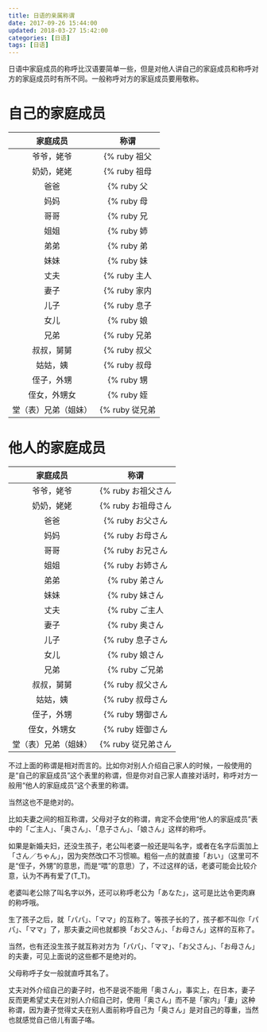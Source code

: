 ```yaml
---
title: 日语的亲属称谓
date: 2017-09-26 15:44:00
updated: 2018-03-27 15:42:00
categories: [日语]
tags: [日语]
---
```

日语中家庭成员的称呼比汉语要简单一些，但是对他人讲自己的家庭成员和称呼对方的家庭成员时有所不同。一般称呼对方的家庭成员要用敬称。

<!--more-->

# 自己的家庭成员

|      家庭成员       |                            称谓                          |
|:-------------------:|:--------------------------------------------------------:|
| 爷爷，姥爷          | {% ruby 祖父|そふ|ja %}                                  |
| 奶奶，姥姥          | {% ruby 祖母|そぼ|ja %}                                  |
| 爸爸                | {% ruby 父|ちち|ja %}                                    |
| 妈妈                | {% ruby 母|はは|ja %}                                    |
| 哥哥                | {% ruby 兄|あに|ja %}                                    |
| 姐姐                | {% ruby 姉|あね|ja %}                                    |
| 弟弟                | {% ruby 弟|おとうと|ja %}                                |
| 妹妹                | {% ruby 妹|いもうと|ja %}                                |
| 丈夫                | {% ruby 主人|しゅじん|ja %}／{% ruby 夫|おっと|ja %}     |
| 妻子                | {% ruby 家内|かない|ja %}／{% ruby 妻|つま|ja %}         |
| 儿子                | {% ruby 息子|むすこ|ja %}                                |
| 女儿                | {% ruby 娘|むすめ|ja %}                                  |
| 兄弟                | {% ruby 兄弟|きょうだい|ja %}                            |
| 叔叔，舅舅          | {% ruby 叔父|おじ|ja %}／{% ruby 伯父|おじ|ja %}         |
| 姑姑，姨            | {% ruby 叔母|おば|ja %}／{% ruby 伯母|おば|ja %}         |
| 侄子，外甥          | {% ruby 甥|おい|ja %}                                    |
| 侄女，外甥女        | {% ruby 姪|めい|ja %}                                    |
| 堂（表）兄弟（姐妹）| {% ruby 従兄弟|いとこ|ja %}／{% ruby 従姉妹|いとこ|ja %} |

# 他人的家庭成员

|      家庭成员       |                                    称谓                                  |
|:-------------------:|:------------------------------------------------------------------------:|
| 爷爷，姥爷          | {% ruby お祖父さん|おじいさん|ja %}                                      |
| 奶奶，姥姥          | {% ruby お祖母さん|おばあさん|ja %}                                      |
| 爸爸                | {% ruby お父さん|おとうさん|ja %}                                        |
| 妈妈                | {% ruby お母さん|おかあさん|ja %}                                        |
| 哥哥                | {% ruby お兄さん|おにいさん|ja %}                                        |
| 姐姐                | {% ruby お姉さん|おねえさん|ja %}                                        |
| 弟弟                | {% ruby 弟さん|おとうとさん|ja %}                                        |
| 妹妹                | {% ruby 妹さん|いもうとさん|ja %}                                        |
| 丈夫                | {% ruby ご主人|ごしゅじん|ja %}                                          |
| 妻子                | {% ruby 奥さん|おくさん|ja %}                                            |
| 儿子                | {% ruby 息子さん|むすこさん|ja %}                                        |
| 女儿                | {% ruby 娘さん|むすめさん|ja %}                                          |
| 兄弟                | {% ruby ご兄弟|ごきょうだい|ja %}                                        |
| 叔叔，舅舅          | {% ruby 叔父さん|おじさん|ja %}／{% ruby 伯父さん|おじさん|ja %}         |
| 姑姑，姨            | {% ruby 叔母さん|おばさん|ja %}／{% ruby 伯母さん|おばさん|ja %}         |
| 侄子，外甥          | {% ruby 甥御さん|おいごさん|ja %}                                        |
| 侄女，外甥女        | {% ruby 姪御さん|めいごさん|ja %}                                        |
| 堂（表）兄弟（姐妹）| {% ruby 従兄弟さん|いとこさん|ja %}／{% ruby 従姉妹さん|いとこさん|ja %} |

不过上面的称谓是相对而言的。比如你对别人介绍自己家人的时候，一般使用的是“自己的家庭成员”这个表里的称谓，但是你对自己家人直接对话时，称呼对方一般用“他人的家庭成员”这个表里的称谓。

当然这也不是绝对的。

比如夫妻之间的相互称谓，父母对子女的称谓，肯定不会使用“他人的家庭成员”表中的<span lang="ja">「ご主人」、「奥さん」、「息子さん」、「娘さん」</span>这样的称呼。

如果是新婚夫妇，还没生孩子，老公叫老婆一般还是叫名字，或者在名字后面加上<span lang="ja">「さん／ちゃん」</span>，因为突然改口不习惯嘛。粗俗一点的就直接<span lang="ja">「おい」</span>（这里可不是“侄子，外甥”的意思，而是“喂”的意思）了，不过这样的话，老婆可能会比较介意，认为不再有爱了(T_T)。

老婆叫老公除了叫名字以外，还可以称呼老公为<span lang="ja">「あなた」</span>，这可是比达令更肉麻的称呼哦。

生了孩子之后，就<span lang="ja">「パパ」、「ママ」</span>的互称了。等孩子长的了，孩子都不叫你<span lang="ja">「パパ」、「ママ」</span>了，那夫妻之间也就都换<span lang="ja">「お父さん」、「お母さん」</span>这样的互称了。

当然，也有还没生孩子就互称对方为<span lang="ja">「パパ」、「ママ」、「お父さん」、「お母さん」</span>的夫妻，可见上面说的这些都不是绝对的。

父母称呼子女一般就直呼其名了。

丈夫对外介绍自己的妻子时，也不是说不能用<span lang="ja">「奥さん」</span>，事实上，在日本，妻子反而更希望丈夫在对别人介绍自己时，使用<span lang="ja">「奥さん」</span>而不是<span lang="ja">「家内」「妻」</span>这种称谓，因为妻子觉得丈夫在别人面前称呼自己为<span lang="ja">「奥さん」</span>是对自己的尊重，当然也就感觉自己倍儿有面子咯。